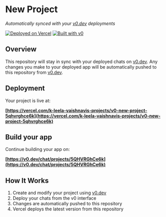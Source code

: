 # New Project

*Automatically synced with your [v0.dev](https://v0.dev) deployments*

[![Deployed on Vercel](https://img.shields.io/badge/Deployed%20on-Vercel-black?style=for-the-badge&logo=vercel)](https://vercel.com/k-leela-vaishnavis-projects/v0-new-project-5qhvrghce6k)
[![Built with v0](https://img.shields.io/badge/Built%20with-v0.dev-black?style=for-the-badge)](https://v0.dev/chat/projects/5QHVRGhCe6k)

## Overview

This repository will stay in sync with your deployed chats on [v0.dev](https://v0.dev).
Any changes you make to your deployed app will be automatically pushed to this repository from [v0.dev](https://v0.dev).

## Deployment

Your project is live at:

**[https://vercel.com/k-leela-vaishnavis-projects/v0-new-project-5qhvrghce6k](https://vercel.com/k-leela-vaishnavis-projects/v0-new-project-5qhvrghce6k)**

## Build your app

Continue building your app on:

**[https://v0.dev/chat/projects/5QHVRGhCe6k](https://v0.dev/chat/projects/5QHVRGhCe6k)**

## How It Works

1. Create and modify your project using [v0.dev](https://v0.dev)
2. Deploy your chats from the v0 interface
3. Changes are automatically pushed to this repository
4. Vercel deploys the latest version from this repository
